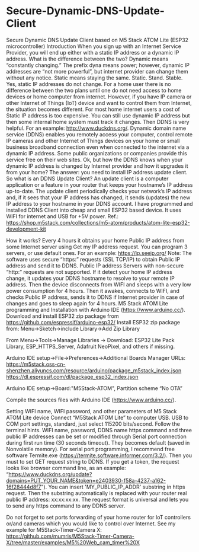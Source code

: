 # Secure-Dynamic-DNS-Update-Client
Secure Dynamic DNS Update Client based on M5 Stack ATOM Lite (ESP32 microcontroller) 
Introduction
When you sign up with an Internet Service Provider, you will end up either with a static IP address or a dynamic IP address. What is the difference between the two? Dynamic means “constantly changing.” The prefix dyna means power; however, dynamic IP addresses are “not more powerful”, but internet provider can change them without any notice. Static means staying the same. Static. Stand. Stable. Yes, static IP addresses do not change.
For a home user there is no difference between the two plans until one do not need access to home devices or home computer from internet. However, if you have IP camera or other Internet of Things (IoT) device and want to control them from Internet, the situation becomes different.
For most home internet users a cost of Static IP address is too expensive.  You can still use dynamic IP address but then some internal home system must track it changes. Then DDNS is very helpful. For an example: http://www.duckdns.org/. Dynamic domain name service (DDNS) enables you remotely access your computer, control remote IP cameras and other Internet of Things devices on your home or small business broadband connection even when connected to the internet via a dynamic IP address. Some public organizations or companies provide this service free on their web sites. 
Ok, but how the DDNS knows when your dynamic IP address is changed by Internet provider and how it upgrades it from your home? The answer: you need to install IP address update client.
So what is an DDNS Update Client?
An update client is a computer application or a feature in your router that keeps your hostname’s IP address up-to-date. The update client periodically checks your network’s IP address and, if it sees that your IP address has changed, it sends (updates) the new IP address to your hostname in your DDNS account.
I have programmed and installed DDNS Client into cheap and small ESP32 based device.  It uses WIFI for internet and USB for +5V power. Ref.: https://shop.m5stack.com/collections/m5-atom/products/atom-lite-esp32-development-kit

How it works?
Every 4 hours it obtains your home Public IP address from some Internet server using Get my IP address request. You can program 3 servers, or use default ones. For an example:  https://ip.seeip.org/
Note: The software uses secure “https:” requests (SSL TCP/IP) to obtain Public IP address and send it to DDNS. Public IP address Servers with non-secure “http:” requests are not supported. 
If it detect your home IP address change, it updates your DDNS hostname to resolve to your remote IP address.
Then the device disconnects from WIFI and sleeps with a very low power consumption for 4 hours.  Then it awakes, connects to WIFI, and checks Public IP address, sends it to DDNS if Internet provider in case of changes and goes to sleep again for 4 hours.
M5 Stack ATOM Lite programming and Installation with Arduino IDE (https://www.arduino.cc/).
Download and install ESP32 zip package from https://github.com/espressif/arduino-esp32/
Install ESP32 zip package from: Menu->Sketch->include Library->Add Zip Library

From Menu->Tools->Manage Libraries -> Download: ESP32 Lite Pack Library, ESP_HTTPS_Server, Adafruit NeoPixel, and others if missing.

Arduino IDE setup->File->Preferences->Additional Boards Manager URLs:
https://m5stack.oss-cn-shenzhen.aliyuncs.com/resource/arduino/package_m5stack_index.json
https://dl.espressif.com/dl/package_esp32_index.json

Arduino IDE setup->Board:"M5Stack-ATOM", Partition scheme “No OTA”

Compile the sources files with Arduino IDE (https://www.arduino.cc/).

Setting WIFI name, WIFI password, and other parameters of M5 Stack ATOM Lite device
Connect “M5Stack ATOM Lite” to computer USB. USB to COM port settings, standard, just select 115200 bits/second.  Follow the terminal hints.
WIFI name, password, DDNS name https command and three public IP addresses can be set or modified through Serial port connection during first run time (30 seconds timeout). They becomes default (saved in Nonvolatile memory). For serial port programming, I recommend free software Termite.exe (https://termite.software.informer.com/3.2/).
Then you must to set GET request string to DDNS. If you get a token, the request looks like browser command line, as an example:
“https://www.duckdns.org/update?domains=PUT_YOUR_NAME&token=e2403930-f58a-4237-a162-16f28444d8f7").  You can insert 'MY_PUBLIC_IP_ADDR' substring in https request. Then the substring automatically is replaced with your router real public IP address: xx:xx:xx:xx.
The request format is universal and lets you to send any https command to any DDNS server.

Do not forget to set ports forwarding of your home router for  IoT controllers or/and cameras which you would like to control over Internet. See my example for M5Stack-Timer-Camera X: https://github.com/mumris/M5Stack-Timer-Camera-X/tree/master/examples/M5%20Web_cam_timer%20X
